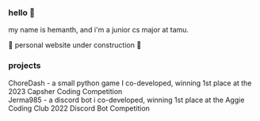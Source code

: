 ### hello 👋

my name is hemanth, and i'm a junior cs major at tamu.

🚧 personal website under construction 🚧

### projects
ChoreDash - a small python game I co-developed, winning 1st place at the 2023 Capsher Coding Competition
<br>
Jerma985 - a discord bot i co-developed, winning 1st place at the Aggie Coding Club 2022 Discord Bot Competition

<!--
**hmukesh5/hmukesh5** is a ✨ _special_ ✨ repository because its `README.md` (this file) appears on your GitHub profile.

Here are some ideas to get you started:

- 🔭 I’m currently working on ...
- 🌱 I’m currently learning ...
- 👯 I’m looking to collaborate on ...
- 🤔 I’m looking for help with ...
- 💬 Ask me about ...
- 📫 How to reach me: ...
- 😄 Pronouns: ...
- ⚡ Fun fact: ...
-->
